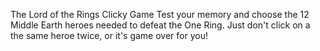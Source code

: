 The Lord of the Rings Clicky Game
Test your memory and choose the 12 Middle Earth heroes needed to defeat the One Ring.
Just don't click on a the same heroe twice, or it's game over for you!



